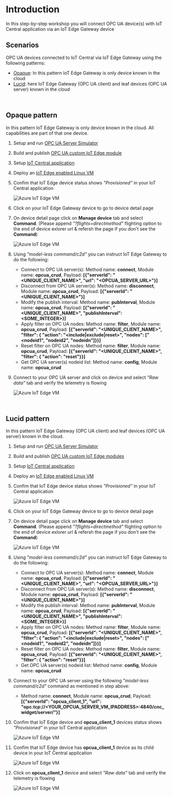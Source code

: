 # **Introduction**
In this step-by-step workshop you will connect OPC UA device(s) with IoT Central application via an IoT Edge Gateway device

## **Scenarios**
OPC UA devices connected to IoT Central via IoT Edge Gateway using the following patterns:
- [Opaque](#opaque-pattern): In this pattern IoT Edge Gateway is only device known in the cloud
- [Lucid](#lucid-pattern): here IoT Edge Gateway (OPC UA client) and leaf devices (OPC UA server) known in the cloud

&nbsp;
## Opaque pattern
In this pattern IoT Edge Gateway is only device known in the cloud. All capabilities are part of that one device.

1. Setup and run [OPC UA Server Simulator](https://github.com/iot-for-all/iotc-opcua-iotedge-gateway/tree/main/opcua-server-sim/README.md#to-setup-simulator)
2. Build and publish [OPC UA custom IoT Edge module](https://github.com/iot-for-all/iotc-opcua-iotedge-gateway/tree/main/edge-gateway-modules/opcua-opaque/README.md)
3. Setup [IoT Central application](iotcentral.md)
4. Deploy an [IoT Edge enabled Linux VM](edgevm.md)
5. Confim that IoT Edge device status shows _"Provisioned"_ in your IoT Central application

    ![Azure IoT Edge VM](/assets/02_device_status.png)
6. Click on your IoT Edge Gateway device to go to device detail page
7. On device detail page click on **Manage device** tab and select **Command**.
   (Please append _"?flights=directmethod"_ flighting option to the end of device exlorer url & refersh the page if you don't see the **Command**)

    ![Azure IoT Edge VM](/assets/19_model_less_command.png)
8. Using _"model-less command/c2d"_ you can instruct IoT Edge Gateway to do the following:
    - Connect to OPC UA server(s): Method name: **connect**, Module name: **opcua_crud**, Payload: **[{"serverId": "<UNIQUE_CLIENT_NAME>", "url": "<OPCUA_SERVER_URL>"}]**
    - Disconnect from OPC UA server(s): Method name: **disconnect**, Module name: **opcua_crud**, Payload: **[{"serverId": "<UNIQUE_CLIENT_NAME>"}]**
    - Modify the publish interval: Method name: **pubInterval**, Module name: **opcua_crud**, Payload: **[{"serverId": "<UNIQUE_CLIENT_NAME>", "publishInterval": <SOME_INTEGER>}]**
    - Apply filter on OPC UA nodes: Method name: **filter**, Module name: **opcua_crud**, Payload: **[{"serverId": "<UNIQUE_CLIENT_NAME>", "filter": { "action": "<include|exclude|reset>", "nodes": ["<nodeid1", "nodeid2", "nodeidn"]}}]**
    - Reset filter on OPC UA nodes: Method name: **filter**, Module name: **opcua_crud**, Payload: **[{"serverId": "<UNIQUE_CLIENT_NAME>", "filter": { "action": "reset"}}]**
    - Get OPC UA server(s) nodeid list: Method name: **config**, Module name: **opcua_crud**
9. Connect to your OPC UA server and click on device and select _"Raw data"_ tab and verify the telemetry is flowing

    ![Azure IoT Edge VM](/assets/03_device_rawdata.png)

&nbsp;
## Lucid pattern
In this pattern IoT Edge Gateway (OPC UA client) and leaf devices (OPC UA server) known in the cloud.

1. Setup and run [OPC UA Server Simulator](https://github.com/iot-for-all/iotc-opcua-iotedge-gateway/tree/main/opcua-server-sim/README.md#to-setup-simulator)
2. Build and publish [OPC UA custom IoT Edge modules](https://github.com/iot-for-all/iotc-opcua-iotedge-gateway/tree/main/edge-gateway-modules/opcua-lucid/README.md)
3. Setup [IoT Central application](iotcentral.md)
4. Deploy an [IoT Edge enabled Linux VM](edgevm.md)
5. Confim that IoT Edge device status shows _"Provisioned"_ in your IoT Central application

    ![Azure IoT Edge VM](/assets/02_device_status.png)
6. Click on your IoT Edge Gateway device to go to device detail page
7. On device detail page click on **Manage device** tab and select **Command**.
   (Please append _"?flights=directmethod"_ flighting option to the end of device exlorer url & refersh the page if you don't see the **Command**)

    ![Azure IoT Edge VM](/assets/19_model_less_command.png)
8. Using _"model-less command/c2d"_ you can instruct IoT Edge Gateway to do the following:
    - Connect to OPC UA server(s): Method name: **connect**, Module name: **opcua_crud**, Payload: **[{"serverId": "<UNIQUE_CLIENT_NAME>", "url": "<OPCUA_SERVER_URL>"}]**
    - Disconnect from OPC UA server(s): Method name: **disconnect**, Module name: **opcua_crud**, Payload: **[{"serverId": "<UNIQUE_CLIENT_NAME>"}]**
    - Modify the publish interval: Method name: **pubInterval**, Module name: **opcua_crud**, Payload: **[{"serverId": "<UNIQUE_CLIENT_NAME>", "publishInterval": <SOME_INTEGER>}]**
    - Apply filter on OPC UA nodes: Method name: **filter**, Module name: **opcua_crud**, Payload: **[{"serverId": "<UNIQUE_CLIENT_NAME>", "filter": { "action": "<include|exclude|reset>", "nodes": ["<nodeid1", "nodeid2", "nodeidn"]}}]**
    - Reset filter on OPC UA nodes: Method name: **filter**, Module name: **opcua_crud**, Payload: **[{"serverId": "<UNIQUE_CLIENT_NAME>", "filter": { "action": "reset"}}]**
    - Get OPC UA server(s) nodeid list: Method name: **config**, Module name: **opcua_crud**
9. Connect to your OPC UA server using the following _"model-less command/c2d"_ command as mentioned in step above:
    - Method name: **connect**, Module name: **opcua_crud**, Payload: **[{"serverId": "opcua_client_1", "url": "opc.tcp://<YOUR_OPCUA_SERVER_VM_IPADDRESS>:4840/cnc_widget/server/"}]**
10. Confim that IoT Edge device and **opcua_client_1** devices status shows _"Provisioned"_ in your IoT Central application

    ![Azure IoT Edge VM](/assets/15_device_status.png)
11. Confim that IoT Edge device has **opcua_client_1** device as its child device in your IoT Central application

    ![Azure IoT Edge VM](/assets/16_gateway_child_device.png)
12. Click on **opcua_client_1** device and select _"Raw data"_ tab and verify the telemetry is flowing

    ![Azure IoT Edge VM](/assets/17_device_rawdata.png)

